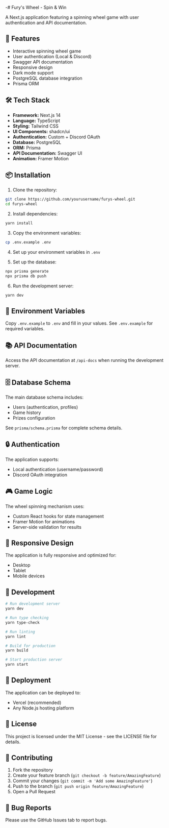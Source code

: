 -# Fury's Wheel - Spin & Win

A Next.js application featuring a spinning wheel game with user authentication and API documentation.

## 🚀 Features

- Interactive spinning wheel game
- User authentication (Local & Discord)
- Swagger API documentation
- Responsive design
- Dark mode support
- PostgreSQL database integration
- Prisma ORM

## 🛠️ Tech Stack

- **Framework:** Next.js 14
- **Language:** TypeScript
- **Styling:** Tailwind CSS
- **UI Components:** shadcn/ui
- **Authentication:** Custom + Discord OAuth
- **Database:** PostgreSQL
- **ORM:** Prisma
- **API Documentation:** Swagger UI
- **Animation:** Framer Motion

## 📦 Installation

1. Clone the repository:
```bash
git clone https://github.com/yourusername/furys-wheel.git
cd furys-wheel
```

2. Install dependencies:
```bash
yarn install
```

3. Copy the environment variables:
```bash
cp .env.example .env
```

4. Set up your environment variables in `.env`

5. Set up the database:
```bash
npx prisma generate
npx prisma db push
```

6. Run the development server:
```bash
yarn dev
```

## 🔧 Environment Variables

Copy `.env.example` to `.env` and fill in your values. See `.env.example` for required variables.

## 📚 API Documentation

Access the API documentation at `/api-docs` when running the development server.

## 🗄️ Database Schema

The main database schema includes:
- Users (authentication, profiles)
- Game history
- Prizes configuration

See `prisma/schema.prisma` for complete schema details.

## 🔒 Authentication

The application supports:
- Local authentication (username/password)
- Discord OAuth integration

## 🎮 Game Logic

The wheel spinning mechanism uses:
- Custom React hooks for state management
- Framer Motion for animations
- Server-side validation for results

## 📱 Responsive Design

The application is fully responsive and optimized for:
- Desktop
- Tablet
- Mobile devices

## 🧪 Development

```bash
# Run development server
yarn dev

# Run type checking
yarn type-check

# Run linting
yarn lint

# Build for production
yarn build

# Start production server
yarn start
```

## 🚀 Deployment

The application can be deployed to:
- Vercel (recommended)
- Any Node.js hosting platform

## 📄 License

This project is licensed under the MIT License - see the LICENSE file for details.

## 🤝 Contributing

1. Fork the repository
2. Create your feature branch (`git checkout -b feature/AmazingFeature`)
3. Commit your changes (`git commit -m 'Add some AmazingFeature'`)
4. Push to the branch (`git push origin feature/AmazingFeature`)
5. Open a Pull Request

## 🐛 Bug Reports

Please use the GitHub Issues tab to report bugs.